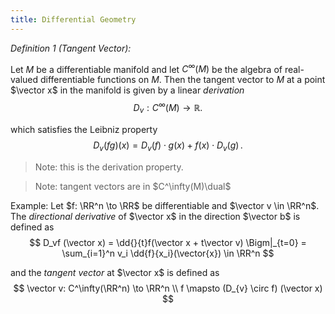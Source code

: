 ```yaml
---
title: Differential Geometry
---
```


*Definition 1 (Tangent Vector):*

Let $M$ be a differentiable manifold and let $C^\infty(M)$ be the algebra of real-valued differentiable functions on $M$. 
Then the tangent vector to $M$ at a point $\vector x$ in the manifold is given by a linear *derivation* 
$$
D_{v}: C^\infty (M)\rightarrow {\mathbb  {R}}.
$$

which satisfies the Leibniz property
$$ 
{\displaystyle D_{v}(f g)(x) =D_{v}(f)\cdot g(x)+f(x)\cdot D_{v}(g)\,.}
$$

> Note: this is the derivation property.

> Note: tangent vectors are in $C^\infty(M)\dual$


Example: 
Let $f: \RR^n \to \RR$ be differentiable and $\vector v \in \RR^n$. The *directional derivative* of $\vector x$ in the direction $\vector b$ is defined as
$$
D_vf (\vector x) = \dd{}{t}f(\vector x + t\vector v) \Bigm|_{t=0}
= \sum_{i=1}^n v_i \dd{f}{x_i}(\vector{x}) \in \RR^n
$$

and the *tangent vector* at $\vector x$ is defined as 
$$
\vector v: C^\infty(\RR^n) \to \RR^n \\
f \mapsto (D_{v} \circ f) (\vector x)
$$